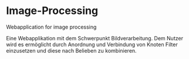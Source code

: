 # Image-Processing
Webapplication for image processing

Eine Webapplikation mit dem Schwerpunkt Bildverarbeitung. 
Dem Nutzer wird es ermöglicht durch Anordnung und Verbindung von Knoten 
Filter einzusetzen und diese nach Belieben zu kombinieren.
